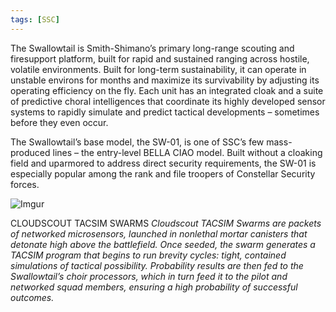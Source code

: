 ```yaml
---
tags: [SSC]
---
```


The Swallowtail is Smith-Shimano’s primary long-range scouting and firesupport platform, built for rapid and sustained ranging across hostile, volatile environments. Built for long-term sustainability, it can operate in unstable environs for months and maximize its survivability by adjusting its operating efficiency on the fly. Each unit has an integrated cloak and a suite of predictive choral intelligences that coordinate its highly developed sensor systems to rapidly simulate and predict tactical developments – sometimes before they even occur.

The Swallowtail’s base model, the SW-01, is one of SSC’s few mass-produced lines – the entry-level BELLA CIAO model. Built without a cloaking field and uparmored to address direct security requirements, the SW-01 is especially popular among the rank and file troopers of Constellar Security forces.

![Imgur](https://i.imgur.com/W4aFN86.png)

CLOUDSCOUT TACSIM SWARMS
	*Cloudscout TACSIM Swarms are packets of networked microsensors, launched in nonlethal mortar canisters that detonate high above the battlefield. Once seeded, the swarm generates a TACSIM program that begins to run brevity cycles: tight, contained simulations of tactical possibility. Probability results are then fed to the Swallowtail’s choir processors, which in turn feed it to the pilot and networked squad members, ensuring a high probability of successful outcomes.*